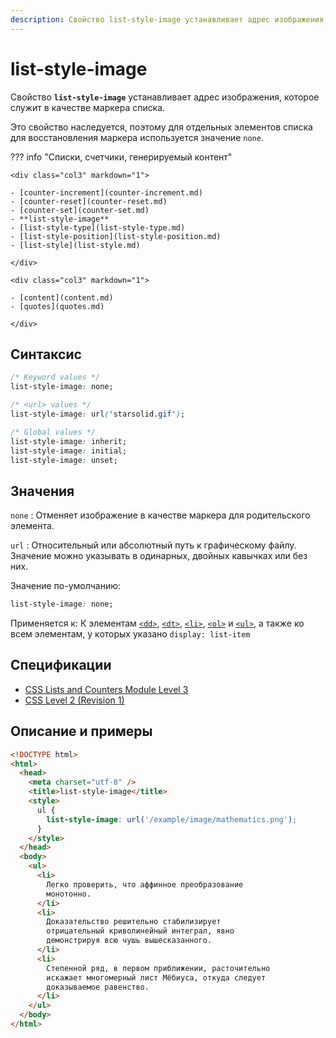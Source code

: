 ```yaml
---
description: Свойство list-style-image устанавливает адрес изображения, которое служит в качестве маркера списка
---
```


# list-style-image

Свойство **`list-style-image`** устанавливает адрес изображения, которое служит в качестве маркера списка.

Это свойство наследуется, поэтому для отдельных элементов списка для восстановления маркера используется значение `none`.

??? info "Списки, счетчики, генерируемый контент"

    <div class="col3" markdown="1">

    - [counter-increment](counter-increment.md)
    - [counter-reset](counter-reset.md)
    - [counter-set](counter-set.md)
    - **list-style-image**
    - [list-style-type](list-style-type.md)
    - [list-style-position](list-style-position.md)
    - [list-style](list-style.md)

    </div>

    <div class="col3" markdown="1">

    - [content](content.md)
    - [quotes](quotes.md)

    </div>

## Синтаксис

```css
/* Keyword values */
list-style-image: none;

/* <url> values */
list-style-image: url('starsolid.gif');

/* Global values */
list-style-image: inherit;
list-style-image: initial;
list-style-image: unset;
```

## Значения

`none`
: Отменяет изображение в качестве маркера для родительского элемента.

`url`
: Относительный или абсолютный путь к графическому файлу. Значение можно указывать в одинарных, двойных кавычках или без них.

Значение по-умолчанию:

```css
list-style-image: none;
```

Применяется к: К элементам [`<dd>`](../html/dd.md), [`<dt>`](../html/dt.md), [`<li>`](../html/li.md), [`<ol>`](../html/ol.md) и [`<ul>`](../html/ul.md), а также ко всем элементам, у которых указано `display: list-item`

## Спецификации

- [CSS Lists and Counters Module Level 3](http://dev.w3.org/csswg/css3-lists/#list-style-image)
- [CSS Level 2 (Revision 1)](http://www.w3.org/TR/CSS2/generate.html#propdef-list-style-image)

## Описание и примеры

```html
<!DOCTYPE html>
<html>
  <head>
    <meta charset="utf-8" />
    <title>list-style-image</title>
    <style>
      ul {
        list-style-image: url('/example/image/mathematics.png');
      }
    </style>
  </head>
  <body>
    <ul>
      <li>
        Легко проверить, что аффинное преобразование
        монотонно.
      </li>
      <li>
        Доказательство решительно стабилизирует
        отрицательный криволинейный интеграл, явно
        демонстрируя всю чушь вышесказанного.
      </li>
      <li>
        Степенной ряд, в первом приближении, расточительно
        искажает многомерный лист Мёбиуса, откуда следует
        доказываемое равенство.
      </li>
    </ul>
  </body>
</html>
```
